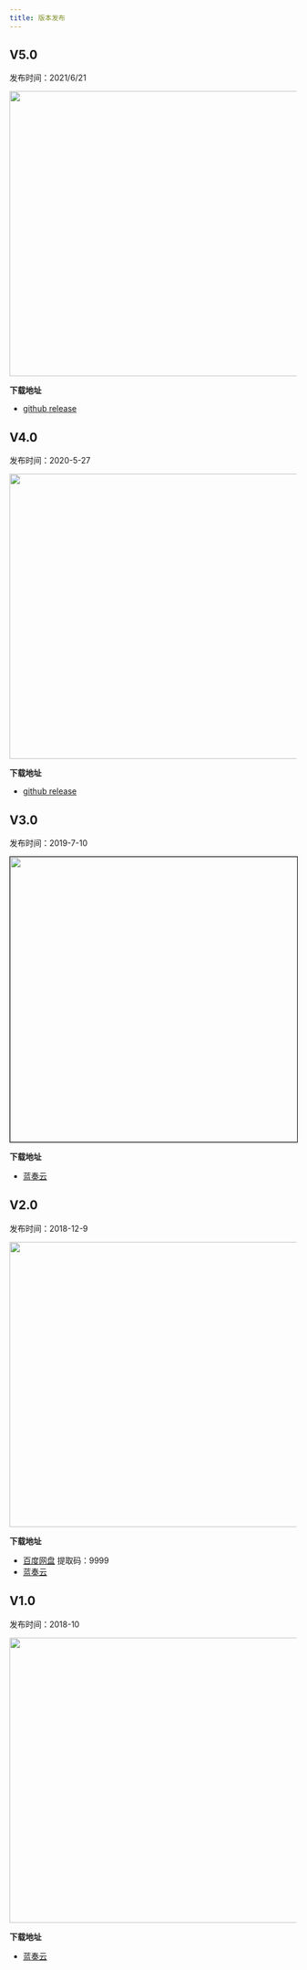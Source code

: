 ```yaml
---
title: 版本发布
---
```


## V5.0

发布时间：2021/6/21

<img width="700" height="500" src="https://cdn.unclezs.com/20210615113841.png"/>

**下载地址**

- [github release](https://github.com/unclezs/NovelHarvester/releases)

## V4.0

发布时间：2020-5-27

<img width="700" height="500" src="https://cdn.unclezs.com/20210615111535.png"/>

**下载地址**

- [github release](https://github.com/unclezs/NovelHarvester/releases)

## V3.0

发布时间：2019-7-10

<img width="700" height="500" style="border: 1px solid black;" src="https://cdn.unclezs.com/20210615111148.png"/>

**下载地址**

- [蓝奏云](https://uncle.lanzoui.com/i1TKTq7lwwd)

## V2.0

发布时间：2018-12-9

<img width="700" height="500" src="https://cdn.unclezs.com/20210615110520.png"/>

**下载地址**

- [百度网盘](https://pan.baidu.com/s/1CdYQpgFWyf_K2sc3cqVJVA) 提取码：9999
- [蓝奏云](https://uncle.lanzoui.com/iQ6Ppq7lb1g)

## V1.0

发布时间：2018-10

<img width="700" height="500" src="https://cdn.unclezs.com/20210615105704.png"/>

**下载地址**

- [蓝奏云](https://uncle.lanzoui.com/i0E2Rq7l2ub)

